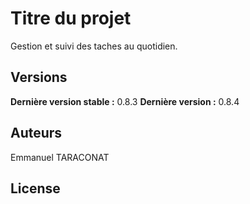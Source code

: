 # Titre du projet

Gestion et suivi des taches au quotidien.



## Versions

**Dernière version stable :** 0.8.3
**Dernière version :** 0.8.4


## Auteurs

Emmanuel TARACONAT


## License

